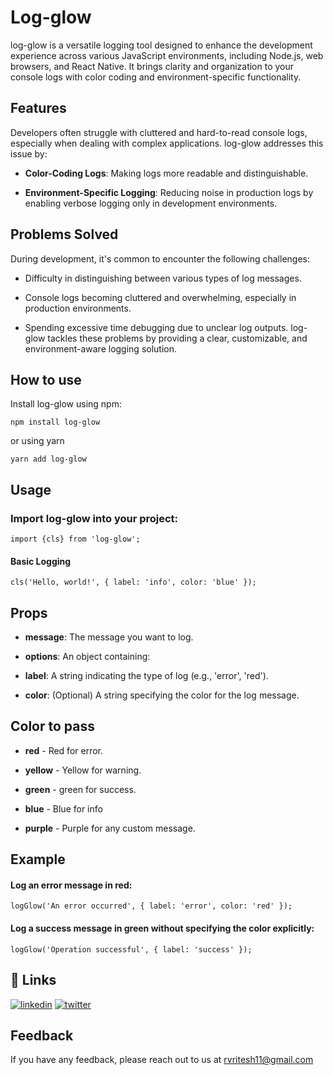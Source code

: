 
# Log-glow

log-glow is a versatile logging tool designed to enhance the development experience across various JavaScript environments, including Node.js, web browsers, and React Native. It brings clarity and organization to your console logs with color coding and environment-specific functionality.





## Features

Developers often struggle with cluttered and hard-to-read console logs, especially when dealing with complex applications. log-glow addresses this issue by:

- **Color-Coding Logs**: Making logs more readable and distinguishable.

- **Environment-Specific Logging**: Reducing noise in production logs by enabling verbose logging only in development environments.


## Problems Solved


During development, it's common to encounter the following challenges:

- Difficulty in distinguishing between various types of log messages.

- Console logs becoming cluttered and overwhelming, especially in production environments.

- Spending excessive time debugging due to unclear log outputs.
log-glow tackles these problems by providing a clear, customizable, and environment-aware logging solution.









## How to use

Install log-glow using npm:

```npm install log-glow```

or using yarn

```yarn add log-glow```

## Usage

### Import log-glow into your project:

```import {cls} from 'log-glow';```

#### Basic Logging

```cls('Hello, world!', { label: 'info', color: 'blue' });```

## Props

- **message**: The message you want to log.

- **options**: An object containing:
 - **label**: A string indicating the type of log (e.g., 'error', 'red').

- **color**: (Optional) A string specifying the color for the log message.

## Color to pass

- **red** - Red for error.

- **yellow** - Yellow for warning.

- **green** - green for success.

- **blue** - Blue for info

- **purple** - Purple for any custom message.

## Example

#### Log an error message in red:

```logGlow('An error occurred', { label: 'error', color: 'red' });```

#### Log a success message in green without specifying the color explicitly:

```logGlow('Operation successful', { label: 'success' });```


## 🔗 Links

[![linkedin](https://img.shields.io/badge/linkedin-0A66C2?style=for-the-badge&logo=linkedin&logoColor=white)](https://www.linkedin.com/in/riteish-vishwakarma-3a494313a/)
[![twitter](https://img.shields.io/badge/twitter-1DA1F2?style=for-the-badge&logo=twitter&logoColor=white)](https://twitter.com/rvritesh07)


## Feedback

If you have any feedback, please reach out to us at rvritesh11@gmail.com

